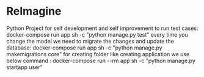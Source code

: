 # ReImagine
Python Project for self development and self improvement
to run test cases:
    docker-compose run app sh -c "python manage.py test"
every time you change the model we need to migrate the changes and update the database:
    docker-compose run app sh -c "python manage.py makemigrations core"
for creating folder like creating application we use below command :
    docker-compose run --rm app sh -c "python manage.py startapp user"